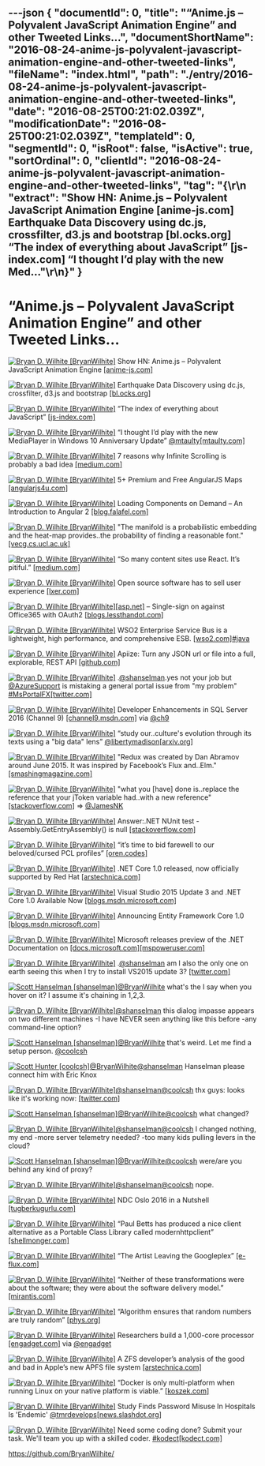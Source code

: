 ---json
{
  "documentId": 0,
  "title": "“Anime.js – Polyvalent JavaScript Animation Engine” and other Tweeted Links…",
  "documentShortName": "2016-08-24-anime-js-polyvalent-javascript-animation-engine-and-other-tweeted-links",
  "fileName": "index.html",
  "path": "./entry/2016-08-24-anime-js-polyvalent-javascript-animation-engine-and-other-tweeted-links",
  "date": "2016-08-25T00:21:02.039Z",
  "modificationDate": "2016-08-25T00:21:02.039Z",
  "templateId": 0,
  "segmentId": 0,
  "isRoot": false,
  "isActive": true,
  "sortOrdinal": 0,
  "clientId": "2016-08-24-anime-js-polyvalent-javascript-animation-engine-and-other-tweeted-links",
  "tag": "{\r\n  \"extract\": \"Show HN: Anime.js – Polyvalent JavaScript Animation Engine [anime-js.com] Earthquake Data Discovery using dc.js, crossfilter, d3.js and bootstrap [bl.ocks.org] “The index of everything about JavaScript” [js-index.com] “I thought I’d play with the new Med...\"\r\n}"
}
---

# “Anime.js – Polyvalent JavaScript Animation Engine” and other Tweeted Links…

[<img alt="Bryan D. Wilhite [BryanWilhite]" src="https://songhay.blob.core.windows.net/shared-social-twitter/BryanWilhite.jpeg">](http://songhayblog.azurewebsites.net/ "Bryan D. Wilhite [BryanWilhite]") Show HN: Anime.js – Polyvalent JavaScript Animation Engine [[anime-js.com]](http://anime-js.com/)

[<img alt="Bryan D. Wilhite [BryanWilhite]" src="https://songhay.blob.core.windows.net/shared-social-twitter/BryanWilhite.jpeg">](http://songhayblog.azurewebsites.net/ "Bryan D. Wilhite [BryanWilhite]") Earthquake Data Discovery using dc.js, crossfilter, d3.js and bootstrap [[bl.ocks.org]](https://bl.ocks.org/d3noob/6077996)

[<img alt="Bryan D. Wilhite [BryanWilhite]" src="https://songhay.blob.core.windows.net/shared-social-twitter/BryanWilhite.jpeg">](http://songhayblog.azurewebsites.net/ "Bryan D. Wilhite [BryanWilhite]") “The index of everything about JavaScript” [[js-index.com]](http://js-index.com/)

[<img alt="Bryan D. Wilhite [BryanWilhite]" src="https://songhay.blob.core.windows.net/shared-social-twitter/BryanWilhite.jpeg">](http://songhayblog.azurewebsites.net/ "Bryan D. Wilhite [BryanWilhite]") “I thought I’d play with the new MediaPlayer in Windows 10 Anniversary Update” [@mtaulty](http://twitter.com/mtaulty)[[mtaulty.com]](https://mtaulty.com/2016/06/23/windows-10-anniversary-update-fun-with-composition-and-video/)

[<img alt="Bryan D. Wilhite [BryanWilhite]" src="https://songhay.blob.core.windows.net/shared-social-twitter/BryanWilhite.jpeg">](http://songhayblog.azurewebsites.net/ "Bryan D. Wilhite [BryanWilhite]") 7 reasons why Infinite Scrolling is probably a bad idea [[medium.com]](https://medium.com/simple-human/7-reasons-why-infinite-scrolling-is-probably-a-bad-idea-a0139e13c96b)

[<img alt="Bryan D. Wilhite [BryanWilhite]" src="https://songhay.blob.core.windows.net/shared-social-twitter/BryanWilhite.jpeg">](http://songhayblog.azurewebsites.net/ "Bryan D. Wilhite [BryanWilhite]") 5+ Premium and Free AngularJS Maps [[angularjs4u.com]](http://www.angularjs4u.com/premium/5-premium-free-angularjs-maps/)

[<img alt="Bryan D. Wilhite [BryanWilhite]" src="https://songhay.blob.core.windows.net/shared-social-twitter/BryanWilhite.jpeg">](http://songhayblog.azurewebsites.net/ "Bryan D. Wilhite [BryanWilhite]") Loading Components on Demand – An Introduction to Angular 2 [[blog.falafel.com]](http://blog.falafel.com/loading-components-demand-introduction-angular-2/)

[<img alt="Bryan D. Wilhite [BryanWilhite]" src="https://songhay.blob.core.windows.net/shared-social-twitter/BryanWilhite.jpeg">](http://songhayblog.azurewebsites.net/ "Bryan D. Wilhite [BryanWilhite]") "The manifold is a probabilistic embedding and the heat-map provides..the probability of finding a reasonable font." [[vecg.cs.ucl.ac.uk]](http://vecg.cs.ucl.ac.uk/Projects/projects_fonts/projects_fonts.html)

[<img alt="Bryan D. Wilhite [BryanWilhite]" src="https://songhay.blob.core.windows.net/shared-social-twitter/BryanWilhite.jpeg">](http://songhayblog.azurewebsites.net/ "Bryan D. Wilhite [BryanWilhite]") “So many content sites use React. It’s pitiful.” [[medium.com]](https://medium.com/@wob/the-sad-state-of-web-development-1603a861d29f)

[<img alt="Bryan D. Wilhite [BryanWilhite]" src="https://songhay.blob.core.windows.net/shared-social-twitter/BryanWilhite.jpeg">](http://songhayblog.azurewebsites.net/ "Bryan D. Wilhite [BryanWilhite]") Open source software has to sell user experience [[lxer.com]](http://lxer.com/module/newswire/ext_link.php?rid=231092)

[<img alt="Bryan D. Wilhite [BryanWilhite]" src="https://songhay.blob.core.windows.net/shared-social-twitter/BryanWilhite.jpeg">](http://songhayblog.azurewebsites.net/ "Bryan D. Wilhite [BryanWilhite]")[[asp.net]](http://ASP.Net) – Single-sign on against Office365 with OAuth2 [[blogs.lessthandot.com]](http://blogs.lessthandot.com/index.php/webdev/serverprogramming/aspnet/asp-net-single-sign-on-against-office365-with-oauth2/)

[<img alt="Bryan D. Wilhite [BryanWilhite]" src="https://songhay.blob.core.windows.net/shared-social-twitter/BryanWilhite.jpeg">](http://songhayblog.azurewebsites.net/ "Bryan D. Wilhite [BryanWilhite]") WSO2 Enterprise Service Bus is a lightweight, high performance, and comprehensive ESB. [[wso2.com]](http://wso2.com/products/enterprise-service-bus/?gclid=CLGwrOS0v80CFU6BfgodQvIFJA)[#java](http://twitter.com/search?q=%23java)

[<img alt="Bryan D. Wilhite [BryanWilhite]" src="https://songhay.blob.core.windows.net/shared-social-twitter/BryanWilhite.jpeg">](http://songhayblog.azurewebsites.net/ "Bryan D. Wilhite [BryanWilhite]") Apiize: Turn any JSON url or file into a full, explorable, REST API [[github.com]](https://github.com/lambda2/apiize)

[<img alt="Bryan D. Wilhite [BryanWilhite]" src="https://songhay.blob.core.windows.net/shared-social-twitter/BryanWilhite.jpeg">](http://songhayblog.azurewebsites.net/ "Bryan D. Wilhite [BryanWilhite]") .[@shanselman](http://twitter.com/shanselman).yes not your job but [@AzureSupport](http://twitter.com/AzureSupport) is mistaking a general portal issue from "my problem" [#MsPortalFX](http://twitter.com/search?q=%23MsPortalFX)[[twitter.com]](http://twitter.com/BryanWilhite/status/747612241269129216/photo/1)

[<img alt="Bryan D. Wilhite [BryanWilhite]" src="https://songhay.blob.core.windows.net/shared-social-twitter/BryanWilhite.jpeg">](http://songhayblog.azurewebsites.net/ "Bryan D. Wilhite [BryanWilhite]") Developer Enhancements in SQL Server 2016 (Channel 9) [[channel9.msdn.com]](https://channel9.msdn.com/Blogs/SQL-Server-2016-Training-Kit/SQL-Server-2016-Developer-Enhancements) via [@ch9](http://twitter.com/ch9)

[<img alt="Bryan D. Wilhite [BryanWilhite]" src="https://songhay.blob.core.windows.net/shared-social-twitter/BryanWilhite.jpeg">](http://songhayblog.azurewebsites.net/ "Bryan D. Wilhite [BryanWilhite]") “study our..culture's evolution through its texts using a "big data" lens” [@libertymadison](http://twitter.com/libertymadison)[[arxiv.org]](http://arxiv.org/abs/1606.07772)

[<img alt="Bryan D. Wilhite [BryanWilhite]" src="https://songhay.blob.core.windows.net/shared-social-twitter/BryanWilhite.jpeg">](http://songhayblog.azurewebsites.net/ "Bryan D. Wilhite [BryanWilhite]") "Redux was created by Dan Abramov around June 2015. It was inspired by Facebook’s Flux and..Elm." [[smashingmagazine.com]](https://www.smashingmagazine.com/2016/06/an-introduction-to-redux/)

[<img alt="Bryan D. Wilhite [BryanWilhite]" src="https://songhay.blob.core.windows.net/shared-social-twitter/BryanWilhite.jpeg">](http://songhayblog.azurewebsites.net/ "Bryan D. Wilhite [BryanWilhite]") "what you [have] done is..replace the reference that your jToken variable had..with a new reference" [[stackoverflow.com]](http://stackoverflow.com/a/38016317/22944?stw=2) => [@JamesNK](http://twitter.com/JamesNK)

[<img alt="Bryan D. Wilhite [BryanWilhite]" src="https://songhay.blob.core.windows.net/shared-social-twitter/BryanWilhite.jpeg">](http://songhayblog.azurewebsites.net/ "Bryan D. Wilhite [BryanWilhite]") Answer:.NET NUnit test - Assembly.GetEntryAssembly() is null [[stackoverflow.com]](http://stackoverflow.com/a/21888521/22944?stw=2)

[<img alt="Bryan D. Wilhite [BryanWilhite]" src="https://songhay.blob.core.windows.net/shared-social-twitter/BryanWilhite.jpeg">](http://songhayblog.azurewebsites.net/ "Bryan D. Wilhite [BryanWilhite]") “it’s time to bid farewell to our beloved/cursed PCL profiles” [[oren.codes]](https://oren.codes/2016/06/23/portable-is-dead-long-live-netstandard/)

[<img alt="Bryan D. Wilhite [BryanWilhite]" src="https://songhay.blob.core.windows.net/shared-social-twitter/BryanWilhite.jpeg">](http://songhayblog.azurewebsites.net/ "Bryan D. Wilhite [BryanWilhite]") .NET Core 1.0 released, now officially supported by Red Hat [[arstechnica.com]](http://arstechnica.com/information-technology/2016/06/net-core-1-0-released-now-officially-supported-by-red-hat/)

[<img alt="Bryan D. Wilhite [BryanWilhite]" src="https://songhay.blob.core.windows.net/shared-social-twitter/BryanWilhite.jpeg">](http://songhayblog.azurewebsites.net/ "Bryan D. Wilhite [BryanWilhite]") Visual Studio 2015 Update 3 and .NET Core 1.0 Available Now [[blogs.msdn.microsoft.com]](https://blogs.msdn.microsoft.com/visualstudio/2016/06/27/visual-studio-2015-update-3-and-net-core-1-0-available-now/)

[<img alt="Bryan D. Wilhite [BryanWilhite]" src="https://songhay.blob.core.windows.net/shared-social-twitter/BryanWilhite.jpeg">](http://songhayblog.azurewebsites.net/ "Bryan D. Wilhite [BryanWilhite]") Announcing Entity Framework Core 1.0 [[blogs.msdn.microsoft.com]](https://blogs.msdn.microsoft.com/dotnet/2016/06/27/entity-framework-core-1-0-0-available/)

[<img alt="Bryan D. Wilhite [BryanWilhite]" src="https://songhay.blob.core.windows.net/shared-social-twitter/BryanWilhite.jpeg">](http://songhayblog.azurewebsites.net/ "Bryan D. Wilhite [BryanWilhite]") Microsoft releases preview of the .NET Documentation on [[docs.microsoft.com]](http://docs.microsoft.com)[[mspoweruser.com]](http://mspoweruser.com/microsoft-releases-preview-net-documentation-docs-microsoft-com/)

[<img alt="Bryan D. Wilhite [BryanWilhite]" src="https://songhay.blob.core.windows.net/shared-social-twitter/BryanWilhite.jpeg">](http://songhayblog.azurewebsites.net/ "Bryan D. Wilhite [BryanWilhite]") .[@shanselman](http://twitter.com/shanselman) am I also the only one on earth seeing this when I try to install VS2015 update 3? [[twitter.com]](http://twitter.com/BryanWilhite/status/747878475185299456/photo/1)

[<img alt="Scott Hanselman [shanselman]" src="https://songhay.blob.core.windows.net/shared-social-twitter/shanselman.jpeg">](http://hanselman.com/ "Scott Hanselman [shanselman]")[@BryanWilhite](http://twitter.com/BryanWilhite) what's the I say when you hover on it? I assume it's chaining in 1,2,3.

[<img alt="Bryan D. Wilhite [BryanWilhite]" src="https://songhay.blob.core.windows.net/shared-social-twitter/BryanWilhite.jpeg">](http://songhayblog.azurewebsites.net/ "Bryan D. Wilhite [BryanWilhite]")[@shanselman](http://twitter.com/shanselman) this dialog impasse appears on two different machines -I have NEVER seen anything like this before -any command-line option?

[<img alt="Scott Hanselman [shanselman]" src="https://songhay.blob.core.windows.net/shared-social-twitter/shanselman.jpeg">](http://hanselman.com/ "Scott Hanselman [shanselman]")[@BryanWilhite](http://twitter.com/BryanWilhite) that's weird. Let me find a setup person. [@coolcsh](http://twitter.com/coolcsh)

[<img alt="Scott Hunter [coolcsh]" src="https://songhay.blob.core.windows.net/shared-social-twitter/coolcsh.jpg">](http://blogs.msdn.com/scothu/ "Scott Hunter [coolcsh]")[@BryanWilhite](http://twitter.com/BryanWilhite)[@shanselman](http://twitter.com/shanselman) Hanselman please connect him with Eric Knox

[<img alt="Bryan D. Wilhite [BryanWilhite]" src="https://songhay.blob.core.windows.net/shared-social-twitter/BryanWilhite.jpeg">](http://songhayblog.azurewebsites.net/ "Bryan D. Wilhite [BryanWilhite]")[@shanselman](http://twitter.com/shanselman)[@coolcsh](http://twitter.com/coolcsh) thx guys: looks like it's working now: [[twitter.com]](http://twitter.com/BryanWilhite/status/747997332533182464/photo/1)

[<img alt="Scott Hanselman [shanselman]" src="https://songhay.blob.core.windows.net/shared-social-twitter/shanselman.jpeg">](http://hanselman.com/ "Scott Hanselman [shanselman]")[@BryanWilhite](http://twitter.com/BryanWilhite)[@coolcsh](http://twitter.com/coolcsh) what changed?

[<img alt="Bryan D. Wilhite [BryanWilhite]" src="https://songhay.blob.core.windows.net/shared-social-twitter/BryanWilhite.jpeg">](http://songhayblog.azurewebsites.net/ "Bryan D. Wilhite [BryanWilhite]")[@shanselman](http://twitter.com/shanselman)[@coolcsh](http://twitter.com/coolcsh) I changed nothing, my end -more server telemetry needed? -too many kids pulling levers in the cloud?

[<img alt="Scott Hanselman [shanselman]" src="https://songhay.blob.core.windows.net/shared-social-twitter/shanselman.jpeg">](http://hanselman.com/ "Scott Hanselman [shanselman]")[@BryanWilhite](http://twitter.com/BryanWilhite)[@coolcsh](http://twitter.com/coolcsh) were/are you behind any kind of proxy?

[<img alt="Bryan D. Wilhite [BryanWilhite]" src="https://songhay.blob.core.windows.net/shared-social-twitter/BryanWilhite.jpeg">](http://songhayblog.azurewebsites.net/ "Bryan D. Wilhite [BryanWilhite]")[@shanselman](http://twitter.com/shanselman)[@coolcsh](http://twitter.com/coolcsh) nope.

[<img alt="Bryan D. Wilhite [BryanWilhite]" src="https://songhay.blob.core.windows.net/shared-social-twitter/BryanWilhite.jpeg">](http://songhayblog.azurewebsites.net/ "Bryan D. Wilhite [BryanWilhite]") NDC Oslo 2016 in a Nutshell [[tugberkugurlu.com]](http://www.tugberkugurlu.com/archive/ndc-oslo-2016-in-a-nutshell)

[<img alt="Bryan D. Wilhite [BryanWilhite]" src="https://songhay.blob.core.windows.net/shared-social-twitter/BryanWilhite.jpeg">](http://songhayblog.azurewebsites.net/ "Bryan D. Wilhite [BryanWilhite]") “Paul Betts has produced a nice client alternative as a Portable Class Library called modernhttpclient” [[shellmonger.com]](https://shellmonger.com/2016/06/23/using-modernhttpclient-with-azure-mobile-apps/)

[<img alt="Bryan D. Wilhite [BryanWilhite]" src="https://songhay.blob.core.windows.net/shared-social-twitter/BryanWilhite.jpeg">](http://songhayblog.azurewebsites.net/ "Bryan D. Wilhite [BryanWilhite]") “The Artist Leaving the Googleplex” [[e-flux.com]](http://www.e-flux.com/journal/the-artist-leaving-the-googleplex/)

[<img alt="Bryan D. Wilhite [BryanWilhite]" src="https://songhay.blob.core.windows.net/shared-social-twitter/BryanWilhite.jpeg">](http://songhayblog.azurewebsites.net/ "Bryan D. Wilhite [BryanWilhite]") “Neither of these transformations were about the software; they were about the software delivery model.” [[mirantis.com]](https://www.mirantis.com/blog/infrastructure-software-is-dead/)

[<img alt="Bryan D. Wilhite [BryanWilhite]" src="https://songhay.blob.core.windows.net/shared-social-twitter/BryanWilhite.jpeg">](http://songhayblog.azurewebsites.net/ "Bryan D. Wilhite [BryanWilhite]") “Algorithm ensures that random numbers are truly random” [[phys.org]](http://phys.org/news/2016-06-algorithm-random.html)

[<img alt="Bryan D. Wilhite [BryanWilhite]" src="https://songhay.blob.core.windows.net/shared-social-twitter/BryanWilhite.jpeg">](http://songhayblog.azurewebsites.net/ "Bryan D. Wilhite [BryanWilhite]") Researchers build a 1,000-core processor [[engadget.com]](https://www.engadget.com/2016/06/19/researchers-build-1000-core-processor/) via [@engadget](http://twitter.com/engadget)

[<img alt="Bryan D. Wilhite [BryanWilhite]" src="https://songhay.blob.core.windows.net/shared-social-twitter/BryanWilhite.jpeg">](http://songhayblog.azurewebsites.net/ "Bryan D. Wilhite [BryanWilhite]") A ZFS developer’s analysis of the good and bad in Apple’s new APFS file system [[arstechnica.com]](http://arstechnica.com/apple/2016/06/a-zfs-developers-analysis-of-the-good-and-bad-in-apples-new-apfs-file-system/)

[<img alt="Bryan D. Wilhite [BryanWilhite]" src="https://songhay.blob.core.windows.net/shared-social-twitter/BryanWilhite.jpeg">](http://songhayblog.azurewebsites.net/ "Bryan D. Wilhite [BryanWilhite]") “Docker is only multi-platform when running Linux on your native platform is viable.” [[koszek.com]](http://www.koszek.com/blog/2016/06/27/what-docker-really-is/#.V3Fbbj4VeQk.hackernews)

[<img alt="Bryan D. Wilhite [BryanWilhite]" src="https://songhay.blob.core.windows.net/shared-social-twitter/BryanWilhite.jpeg">](http://songhayblog.azurewebsites.net/ "Bryan D. Wilhite [BryanWilhite]") Study Finds Password Misuse In Hospitals Is 'Endemic' [@tmrdevelops](http://twitter.com/tmrdevelops)[[news.slashdot.org]](https://news.slashdot.org/story/16/06/24/0539223/study-finds-password-misuse-in-hospitals-is-endemic?utm_source=feedly1.0mainlinkanon&utm_medium=feed)

[<img alt="Bryan D. Wilhite [BryanWilhite]" src="https://songhay.blob.core.windows.net/shared-social-twitter/BryanWilhite.jpeg">](http://songhayblog.azurewebsites.net/ "Bryan D. Wilhite [BryanWilhite]") Need some coding done? Submit your task. We'll team you up with a skilled coder. [#kodect](http://twitter.com/search?q=%23kodect)[[kodect.com]](https://kodect.com/)

<https://github.com/BryanWilhite/>
